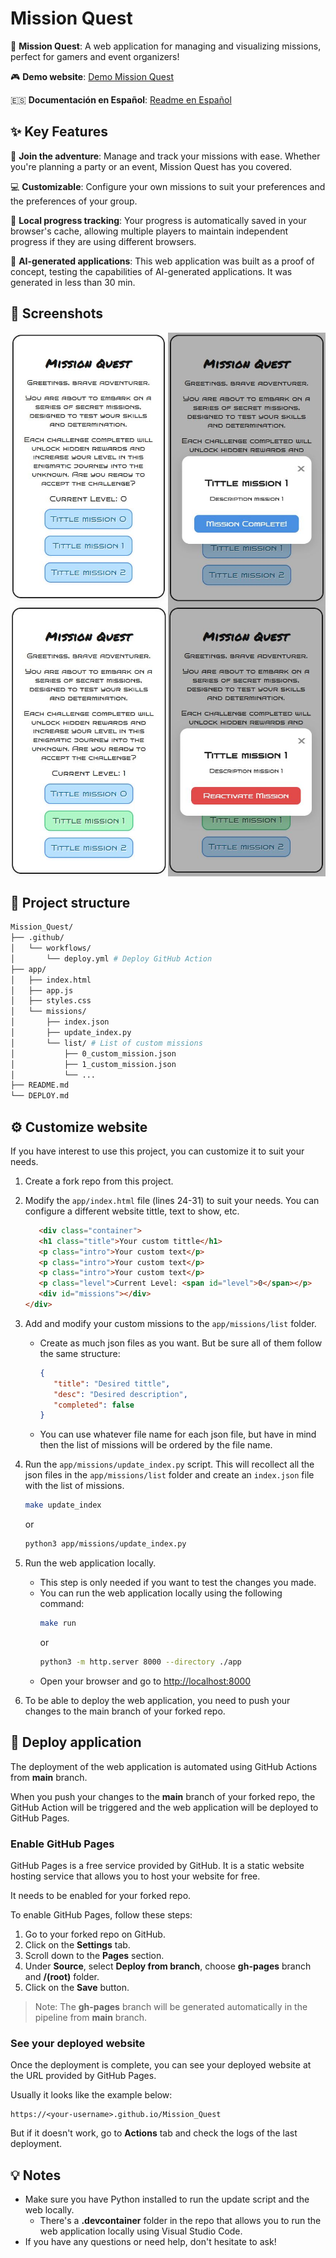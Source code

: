 # Mission Quest

🎉 **Mission Quest**: A web application for managing and visualizing missions, perfect for gamers and event organizers!

🎮 **Demo website**: [Demo Mission Quest](https://daviidam.github.io/Mission_Quest)

🇪🇸 **Documentación en Español**: [Readme en Español](README-esp.md)

## ✨ Key Features

🎯 **Join the adventure**: Manage and track your missions with ease. Whether you're planning a party or an event, Mission Quest has you covered.

💻 **Customizable**: Configure your own missions to suit your preferences and the preferences of your group.

💾 **Local progress tracking**: Your progress is automatically saved in your browser's cache, allowing multiple players to maintain independent progress if they are using different browsers.

🧠 **AI-generated applications**: This web application was built as a proof of concept, testing the capabilities of AI-generated applications. It was generated in less than 30 min.

## 📁 Screenshots

<div style="display: flex; flex-direction: row; justify-content: space-between;">
  <div style="display: flex; flex-direction: column; justify-content: space-between;">
    <img src="./docs_assests/main_website.JPG" alt="Main Website" style="width: 300px;">
    <img src="./docs_assests/main_website_1_done.JPG" alt="Mission Description" style="width: 300px;">
  </div>
  <div style="display: flex; flex-direction: column; justify-content: space-between;">
    <img src="./docs_assests/mission_description_website.JPG" alt="Mission Description" style="width: 300px;">
    <img src="./docs_assests/mission_done_website.JPG" alt="Mission Done" style="width: 300px;">
  </div>
</div>

## 📁 Project structure

```bash
Mission_Quest/
├── .github/
│   └── workflows/
│       └── deploy.yml # Deploy GitHub Action
├── app/
│   ├── index.html
│   ├── app.js
│   ├── styles.css
│   └── missions/
│       ├── index.json
│       ├── update_index.py
│       └── list/ # List of custom missions
│           ├── 0_custom_mission.json
│           ├── 1_custom_mission.json
│           └── ...
├── README.md
└── DEPLOY.md
```

## ⚙ Customize website

If you have interest to use this project, you can customize it to suit your needs.

1. Create a fork repo from this project.
2. Modify the `app/index.html` file (lines 24-31) to suit your needs. You can configure a different website tittle, text to show, etc.
   ```html
      <div class="container">
      <h1 class="title">Your custom tittle</h1>
      <p class="intro">Your custom text</p>
      <p class="intro">Your custom text</p>
      <p class="intro">Your custom text</p>
      <p class="level">Current Level: <span id="level">0</span></p>
      <div id="missions"></div>
   </div>
   ```

3. Add and modify your custom missions to the `app/missions/list` folder.
   - Create as much json files as you want. But be sure all of them follow the same structure:
      ```json
      {
         "title": "Desired tittle",
         "desc": "Desired description",
         "completed": false
      }
      ```
   - You can use whatever file name for each json file, but have in mind then the list of missions will be ordered by the file name.
4. Run the `app/missions/update_index.py` script. This will recollect all the json files in the `app/missions/list` folder and create an `index.json` file with the list of missions.
   ```bash
   make update_index
   ```
   or
   ```bash
   python3 app/missions/update_index.py
   ```
5. Run the web application locally.
   - This step is only needed if you want to test the changes you made.
   - You can run the web application locally using the following command:
      ```bash
      make run
      ```
      or
      ```bash
      python3 -m http.server 8000 --directory ./app
      ```
   - Open your browser and go to [http://localhost:8000](http://localhost:8000)
6. To be able to deploy the web application, you need to push your changes to the main branch of your forked repo.


## 🚀 Deploy application

The deployment of the web application is automated using GitHub Actions from **main** branch.

When you push your changes to the **main** branch of your forked repo, the GitHub Action will be triggered and the web application will be deployed to GitHub Pages.

### Enable GitHub Pages

GitHub Pages is a free service provided by GitHub. It is a static website hosting service that allows you to host your website for free.

It needs to be enabled for your forked repo.

To enable GitHub Pages, follow these steps:

1. Go to your forked repo on GitHub.
2. Click on the **Settings** tab.
3. Scroll down to the **Pages** section.
4. Under **Source**, select **Deploy from branch**, choose **gh-pages** branch and **/(root)** folder.
5. Click on the **Save** button.

> Note: The **gh-pages** branch will be generated automatically in the pipeline from **main** branch.

### See your deployed website

Once the deployment is complete, you can see your deployed website at the URL provided by GitHub Pages.

Usually it looks like the example below:

```
https://<your-username>.github.io/Mission_Quest
```

But if it doesn't work, go to **Actions** tab and check the logs of the last deployment.


## 💡 Notes
- Make sure you have Python installed to run the update script and the web locally.
   - There's a **.devcontainer** folder in the repo that allows you to run the web application locally using Visual Studio Code.
- If you have any questions or need help, don't hesitate to ask!
